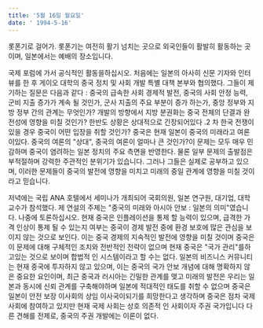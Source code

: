 ```yaml
---
title: '5월 16일 월요일'
date: ' 1994-5-16'
---
```

롯폰기로 걸어가. 롯폰기는 여전히 활기 넘치는 곳으로 외국인들이 활발히 활동하는 곳이며, 일본에서는 예배의 장소입니다.

국제 포럼에 가서 공식적인 활동을하십시오. 처음에는 일본의 아사히 신문 기자와 인터뷰를 한 후 게이오 대학의 중국 정치 및 사회 개발 특별 대책 본부와 협의했다. 그들이 제기하는 질문은 다음과 같다 : 중국의 급속한 사회 경제적 발전, 중국의 사회 안정 능력, 군비 지출 증가가 계속 될 것인가, 군사 지출의 주요 부분이 증가 하는가, 중앙 정부와 지방 정부 간의 관계는 무엇인가? 개발의 방향에서 지방 분권화는 중국 전체의 단결과 완전성에 영향을 미칠 것인가? 한반도 상황은 상대적으로 긴장되어있다 .2 차 한국 전쟁이있을 경우 중국이 어떤 입장을 취할 것인가? 중국은 현재 일본이 중국의 미래라고 여론이있다. 중국의 여론의 "상대", 중국의 여론이 얼마나 큰 것인가?이 문제는 모두 매우 민감하며 중국이 염려하는 일본 정치의 주요 측면을 반영한다. 물론 일부 문제의 출발점은 부적절하며 강력한 주관적인 분위기가 있습니다. 그러나 그들은 실제로 공부하고 있으며, 이러한 문제들이 중국의 발전에 영향을 미치고 미래의 중일 관계에 영향을 미칠 것이라고 믿습니다.

저녁에는 국립 ANA 호텔에서 세미나가 개최되어 국회의원, 일본 연구원, 대기업, 대학 교수가 참석했다. 제 연설의 주제는 "중국의 미래와 아시아 안보 : 일본의 의미"였습니다. 나중에 토론하십시오. 현재 중국은 인플레이션을 통제 할 능력이 있으며, 급격한 가격 인상이 통제 될 수 있는지 여부는 중국이 경제 발전 중에 환경 보호에 많은 관심을 보이지 않는 것으로 보인다. 이는 중국 경제의 지속적인 발전에 영향을 미칠 것이며 중국은이 문제에 대해 구체적인 조치와 전반적인 전략이 없으며 현재 중국은 "국가 관리"를하고있는 것으로 보이며 합법적 인 시스템이라고 할 수는 없다. 일본의 비즈니스 커뮤니티는 현재 중국에 투자하지 않고 있으며, 이는 중국의 국가 안보 개념에 대해 명확하지 않은 중요한 요인이며, 최근 중국과 러시아는 긴밀한 관계를 맺고 미래의 발전은 우리는 일본과 동시에 신뢰 관계를 구축해야하며 일본에 적대적인 태도를 취할 수 없으며 중국은 일본이 안전 보장 이사회의 상임 이사국이되기를 희망한다고 생각하며 중국은 점차 국제 사회에 참여하고 있지만 현재 국제 사회는 상호 의존적 인 사회이자 주권 국가입니다 다른 견해를 전제로, 중국의 주권 개발에는 이론이 없다.

